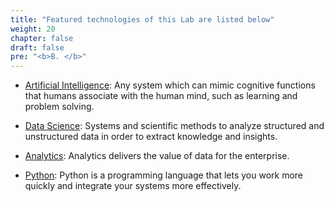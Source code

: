```yaml
---
title: "Featured technologies of this Lab are listed below"
weight: 20
chapter: false
draft: false
pre: "<b>B. </b>"
---
```


* [Artificial Intelligence](https://developer.ibm.com/technologies/artificial-intelligence/): Any system which can mimic cognitive functions that humans associate with the human mind, such as learning and problem solving.

* [Data Science](https://developer.ibm.com/code/technologies/data-science/): Systems and scientific methods to analyze structured and unstructured data in order to extract knowledge and insights.

* [Analytics](https://developer.ibm.com/code/technologies/analytics/): Analytics delivers the value of data for the enterprise.

* [Python](https://www.python.org/): Python is a programming language that lets you work more quickly and integrate your systems more effectively.
